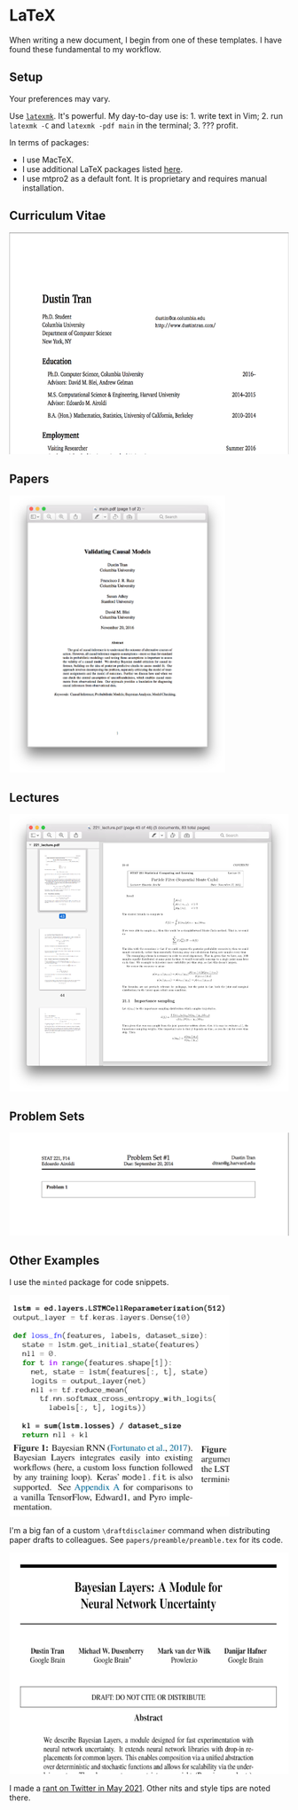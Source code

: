 # LaTeX

When writing a new document, I begin from one of these templates. I
have found these fundamental to my workflow.

## Setup

Your preferences may vary.

Use [`latexmk`](https://www.ctan.org/pkg/latexmk/?lang=en). It's
powerful. My day-to-day use is: 1. write text in Vim; 2. run `latexmk -C`
and `latexmk -pdf main` in the terminal; 3. ??? profit.

In terms of packages:

+ I use MacTeX.
+ I use additional LaTeX packages listed
  [here](https://github.com/dustinvtran/dotfiles/tree/laptop-mac/Library/texmf/tex/latex).
+ I use mtpro2 as a default font. It is proprietary and requires
  manual installation.

## Curriculum Vitae
<img src="img/cv.png" height="400">

## Papers
<img src="img/papers.png" height="500">

## Lectures
<img src="img/lectures.png" height="500">

## Problem Sets
<img src="img/problem-sets.png" width="600">

## Other Examples

I use the `minted` package for code snippets.

<img src="img/code.png" height="400">

I'm a big fan of a custom `\draftdisclaimer` command when distributing
paper drafts to colleagues. See `papers/preamble/preamble.tex` for its
code.

<img src="img/draft-disclaimer.png" height="400">

I made a
[rant on Twitter in May 2021](https://twitter.com/dustinvtran/status/1398129705660805121).
Other nits and style tips are noted there.
